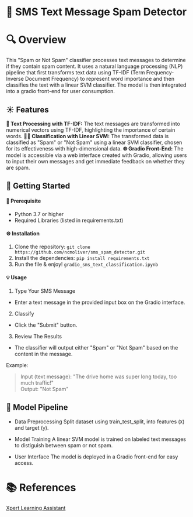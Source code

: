 # 📲 SMS Text Message Spam Detector

# 🔍 Overview

This "Spam or Not Spam" classifier processes text messages to determine if they contain spam content. It uses a natural language processing (NLP) pipeline that first transforms text data using TF-IDF (Term Frequency-Inverse Document Frequency) to represent word importance and then classifies the text with a linear SVM classifier. The model is then integrated into a gradio front-end for user consumption.

## ☀️ Features

**📝 Text Processing with TF-IDF:** The text messages are transformed into numerical vectors using TF-IDF, highlighting the importance of certain words.
**🧑‍💻 Classification with Linear SVM:** The transformed data is classified as "Spam" or "Not Spam" using a linear SVM classifier, chosen for its effectiveness with high-dimensional data.
**🌐 Gradio Front-End:** The model is accessible via a web interface created with Gradio, allowing users to input their own messages and get immediate feedback on whether they are spam.

## 🚀 Getting Started

#### 🧰 Prerequisite

- Python 3.7 or higher
- Required Libraries (listed in requirements.txt)

#### ⚙️ Installation

1. Clone the repository:
   `git clone https://github.com/ncmoliver/sms_spam_detector.git`
2. Install the dependencies:
   `pip install requirements.txt`
3. Run the file & enjoy! `gradio_sms_text_classification.ipynb`

#### 💡 Usage

1. Type Your SMS Message

- Enter a text message in the provided input box on the Gradio interface.

2. Classify

- Click the "Submit" button.

3. Review The Results

- The classifier will output either "Spam" or "Not Spam" based on the content in the message.

Example:

> Input (text message): "The drive home was super long today, too much traffic!"  
> Output: "Not Spam"

## 🔧 Model Pipeline

- Data Preprocessing
  Split dataset using train_test_split, into features (`X`) and target (`y`).

- Model Training
  A linear SVM model is trained on labeled text messages to distiguish between spam or not spam.

- User Interface
  The model is deployed in a Gradio front-end for easy access.

# 📚 References

[Xpert Learning Assistant](https://bootcampspot.instructure.com/courses/6028/external_tools/313)
